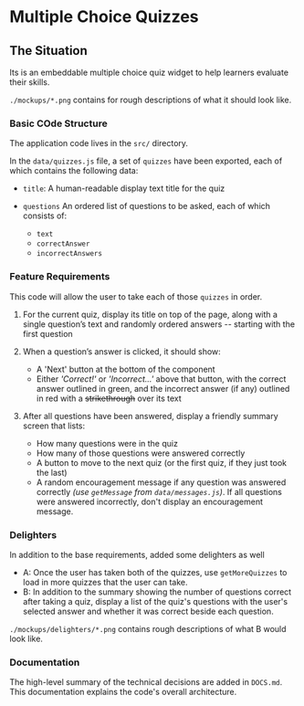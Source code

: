 # Multiple Choice Quizzes

## The Situation

Its is an embeddable multiple choice quiz widget to help learners evaluate their skills.

`./mockups/*.png` contains for rough descriptions of what it should look like.

### Basic COde Structure

The application code lives in the `src/` directory. 

In the `data/quizzes.js` file, a set of `quizzes` have been exported, each of which contains the following data:

- `title`: A human-readable display text title for the quiz

- `questions` An ordered list of questions to be asked, each of which consists of:
  - `text`
  - `correctAnswer`
  - `incorrectAnswers`

### Feature Requirements

This code will allow the user to take each of those `quizzes` in order.

1. For the current quiz, display its title on top of the page, along with a single question’s text and randomly ordered answers -- starting with the first question

2. When a question’s answer is clicked, it should show:

   - A 'Next' button at the bottom of the component
   - Either _'Correct!'_ or _'Incorrect...'_ above that button, with the correct answer outlined in green, and the incorrect answer (if any) outlined in red with a ~~strikethrough~~ over its text

3. After all questions have been answered, display a friendly summary screen that lists:

   - How many questions were in the quiz
   - How many of those questions were answered correctly
   - A button to move to the next quiz (or the first quiz, if they just took the last)
   - A random encouragement message if any question was answered correctly _(use `getMessage` from `data/messages.js`)_. If all questions were answered incorrectly, don't display an encouragement message.

### Delighters

In addition to the base requirements, added some delighters as well

- A: Once the user has taken both of the quizzes, use `getMoreQuizzes` to load in more quizzes that the user can take.
- B: In addition to the summary showing the number of questions correct after taking a quiz, display a list of the quiz's questions with the user's selected answer and whether it was correct beside each question.

`./mockups/delighters/*.png` contains rough descriptions of what B would look like.

### Documentation

The high-level summary of the technical decisions are added in `DOCS.md`.
This documentation explains the code's overall architecture.

